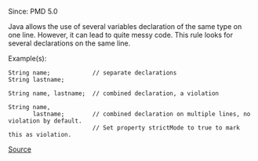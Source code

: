 Since: PMD 5.0

Java allows the use of several variables declaration of the same type on one line. However, it
can lead to quite messy code. This rule looks for several declarations on the same line.

Example(s):
```
String name;            // separate declarations
String lastname;

String name, lastname;  // combined declaration, a violation

String name,
       lastname;        // combined declaration on multiple lines, no violation by default.
                        // Set property strictMode to true to mark this as violation.
```

[Source](https://pmd.github.io/pmd-5.6.1/pmd-java/rules/java/controversial.html#OneDeclarationPerLine)
